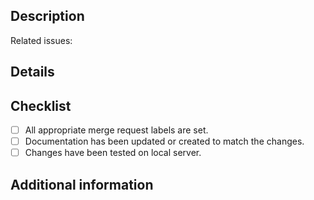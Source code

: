 ## Description

<!-- Place here a rapid description of your merge request -->

<!-- EXAMPLE: This merge request implements a basic CI pipeline for a better quality assurance. -->


Related issues:


## Details

<!-- Give a detailed explanation of the changes you made -->

## Checklist

<!-- Place x in the boxes below if you comply with the requirement -->

* [ ] All appropriate merge request labels are set.
* [ ] Documentation has been updated or created to match the changes.
* [ ] Changes have been tested on local server.

## Additional information

<!-- Place here any additional information about your merge request -->